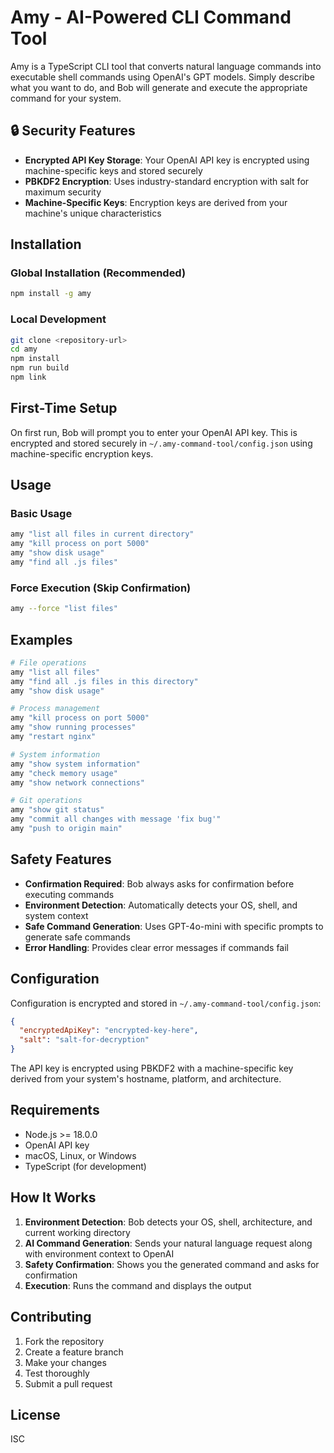 # Amy - AI-Powered CLI Command Tool

Amy is a TypeScript CLI tool that converts natural language commands into executable shell commands using OpenAI's GPT models. Simply describe what you want to do, and Bob will generate and execute the appropriate command for your system.

## 🔒 Security Features

- **Encrypted API Key Storage**: Your OpenAI API key is encrypted using machine-specific keys and stored securely
- **PBKDF2 Encryption**: Uses industry-standard encryption with salt for maximum security
- **Machine-Specific Keys**: Encryption keys are derived from your machine's unique characteristics

## Installation

### Global Installation (Recommended)

```bash
npm install -g amy
```

### Local Development

```bash
git clone <repository-url>
cd amy
npm install
npm run build
npm link
```

## First-Time Setup

On first run, Bob will prompt you to enter your OpenAI API key. This is encrypted and stored securely in `~/.amy-command-tool/config.json` using machine-specific encryption keys.

## Usage

### Basic Usage

```bash
amy "list all files in current directory"
amy "kill process on port 5000"
amy "show disk usage"
amy "find all .js files"
```

### Force Execution (Skip Confirmation)

```bash
amy --force "list files"
```

## Examples

```bash
# File operations
amy "list all files"
amy "find all .js files in this directory"
amy "show disk usage"

# Process management
amy "kill process on port 5000"
amy "show running processes"
amy "restart nginx"

# System information
amy "show system information"
amy "check memory usage"
amy "show network connections"

# Git operations
amy "show git status"
amy "commit all changes with message 'fix bug'"
amy "push to origin main"
```

## Safety Features

- **Confirmation Required**: Bob always asks for confirmation before executing commands
- **Environment Detection**: Automatically detects your OS, shell, and system context
- **Safe Command Generation**: Uses GPT-4o-mini with specific prompts to generate safe commands
- **Error Handling**: Provides clear error messages if commands fail

## Configuration

Configuration is encrypted and stored in `~/.amy-command-tool/config.json`:

```json
{
  "encryptedApiKey": "encrypted-key-here",
  "salt": "salt-for-decryption"
}
```

The API key is encrypted using PBKDF2 with a machine-specific key derived from your system's hostname, platform, and architecture.

## Requirements

- Node.js >= 18.0.0
- OpenAI API key
- macOS, Linux, or Windows
- TypeScript (for development)

## How It Works

1. **Environment Detection**: Bob detects your OS, shell, architecture, and current working directory
2. **AI Command Generation**: Sends your natural language request along with environment context to OpenAI
3. **Safety Confirmation**: Shows you the generated command and asks for confirmation
4. **Execution**: Runs the command and displays the output

## Contributing

1. Fork the repository
2. Create a feature branch
3. Make your changes
4. Test thoroughly
5. Submit a pull request

## License

ISC
